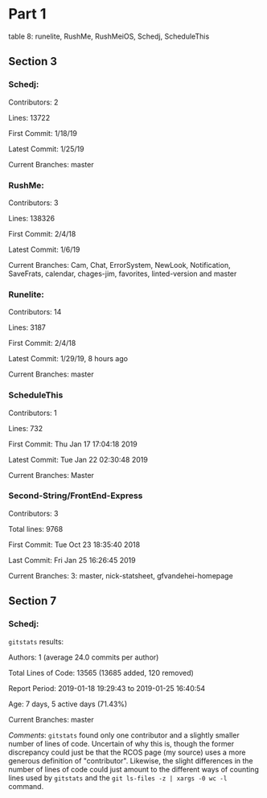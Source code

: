 # Part 1

table 8: runelite, RushMe, RushMeiOS, Schedj, ScheduleThis

## Section 3

### Schedj:

Contributors: 2

Lines: 13722

First Commit: 1/18/19

Latest Commit: 1/25/19

Current Branches: master

### RushMe:

Contributors: 3

Lines: 138326

First Commit: 2/4/18

Latest Commit: 1/6/19

Current Branches: Cam, Chat, ErrorSystem, NewLook, Notification, SaveFrats, calendar, chages-jim, favorites, linted-version and master

### Runelite:

Contributors: 14

Lines: 3187

First Commit: 2/4/18

Latest Commit: 1/29/19, 8 hours ago

Current Branches: master

### ScheduleThis

Contributors: 1

Lines: 732

First Commit: Thu Jan 17 17:04:18 2019 

Latest Commit: Tue Jan 22 02:30:48 2019 

Current Branches: Master

### Second-String/FrontEnd-Express

Contributors: 3

Total lines: 9768

First Commit: Tue Oct 23 18:35:40 2018 

Last Commit: Fri Jan 25 16:26:45 2019 

Current Branches: 3: master, nick-statsheet, gfvandehei-homepage

## Section 7

### Schedj:

`gitstats` results:

Authors: 1 (average 24.0 commits per author)

Total Lines of Code: 13565 (13685 added, 120 removed)

Report Period: 2019-01-18 19:29:43 to 2019-01-25 16:40:54

Age: 7 days, 5 active days (71.43%)

Current Branches: master

*Comments*: `gitstats` found only one contributor and a slightly smaller number of lines of code.
Uncertain of why this is, though the former discrepancy could just be that the RCOS page (my source) uses a more generous definition of "contributor".
Likewise, the slight differences in the number of lines of code could just amount to the different ways of counting lines used by `gitstats` and the `git ls-files -z | xargs -0 wc -l` command.
